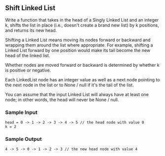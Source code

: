 
## Shift Linked List

Write a function that takes in the head of a Singly Linked List and an integer
k, shifts the list in place (i.e., doesn't create a brand new
list) by k positions, and returns its new head.

Shifting a Linked List means moving its nodes forward or backward and wrapping
them around the list where appropriate. For example, shifting a Linked List
forward by one position would make its tail become the new head of the linked
list.

Whether nodes are moved forward or backward is determined by whether
k is positive or negative.

Each LinkedList node has an integer value as well as
a next node pointing to the next node in the list or to
None / null if it's the tail of the list.

You can assume that the input Linked List will always have at least one node;
in other words, the head will never be None / null.

### Sample Input
```
head = 0 -> 1 -> 2 -> 3 -> 4 -> 5 // the head node with value 0
k = 2
```

### Sample Output
```
4 -> 5 -> 0 -> 1 -> 2 -> 3 // the new head node with value 4
```
